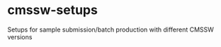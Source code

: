 cmssw-setups
============

Setups for sample submission/batch production with different CMSSW versions
